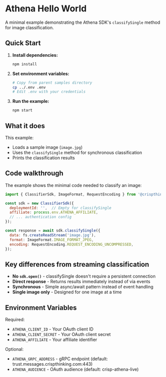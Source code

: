 # Athena Hello World

A minimal example demonstrating the Athena SDK's `classifySingle` method for image classification.

## Quick Start

1. **Install dependencies:**
   ```bash
   npm install
   ```

2. **Set environment variables:**
   ```bash
   # Copy from parent samples directory
   cp ../.env .env
   # Edit .env with your credentials
   ```

3. **Run the example:**
   ```bash
   npm start
   ```

## What it does

This example:
- Loads a sample image (`image.jpg`)
- Uses the `classifySingle` method for synchronous classification
- Prints the classification results

## Code walkthrough

The example shows the minimal code needed to classify an image:

```javascript
import { ClassifierSdk, ImageFormat, RequestEncoding } from '@crispthinking/athena-classifier-sdk';

const sdk = new ClassifierSdk({
  deploymentId: '',  // Empty for classifySingle
  affiliate: process.env.ATHENA_AFFILIATE,
  // ... authentication config
});

const response = await sdk.classifySingle({
  data: fs.createReadStream('image.jpg'),
  format: ImageFormat.IMAGE_FORMAT_JPEG,
  encoding: RequestEncoding.REQUEST_ENCODING_UNCOMPRESSED,
});
```

## Key differences from streaming classification

- **No `sdk.open()`** - classifySingle doesn't require a persistent connection
- **Direct response** - Returns results immediately instead of via events
- **Synchronous** - Simple async/await pattern instead of event handling
- **Single image only** - Designed for one image at a time

## Environment Variables

Required:
- `ATHENA_CLIENT_ID` - Your OAuth client ID
- `ATHENA_CLIENT_SECRET` - Your OAuth client secret  
- `ATHENA_AFFILIATE` - Your affiliate identifier

Optional:
- `ATHENA_GRPC_ADDRESS` - gRPC endpoint (default: trust.messages.crispthinking.com:443)
- `ATHENA_AUDIENCE` - OAuth audience (default: crisp-athena-live)